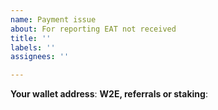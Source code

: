 ```yaml
---
name: Payment issue
about: For reporting EAT not received
title: ''
labels: ''
assignees: ''

---
```


**Your wallet address**:
**W2E, referrals or staking**:
